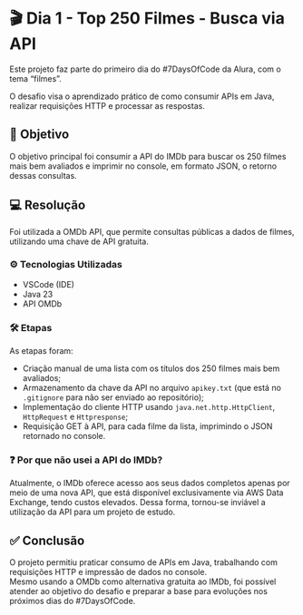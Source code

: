 # 🎬 Dia 1 - Top 250 Filmes - Busca via API

Este projeto faz parte do primeiro dia do #7DaysOfCode da Alura, com o tema “filmes”. <br>

O desafio visa o aprendizado prático de como consumir APIs em Java, realizar requisições HTTP e processar as respostas.

## 🔎 Objetivo

O objetivo principal foi consumir a API do IMDb para buscar os 250 filmes mais bem avaliados e imprimir no console, em formato JSON, o retorno dessas consultas.
<br>

## 💻 Resolução

Foi utilizada a OMDb API, que permite consultas públicas a dados de filmes, utilizando uma chave de API gratuita.

### ⚙️ Tecnologias Utilizadas
- VSCode (IDE)
- Java 23
- API OMDb

### 🛠️ Etapas
As etapas foram:
- Criação manual de uma lista com os títulos dos 250 filmes mais bem avaliados;
- Armazenamento da chave da API no arquivo ```apikey.txt``` (que está no ```.gitignore``` para não ser enviado ao repositório);
- Implementação do cliente HTTP usando ```java.net.http.HttpClient```, ```HttpRequest``` e ```Httpresponse```;
- Requisição GET à API, para cada filme da lista, imprimindo o JSON retornado no console.

### ❓ Por que não usei a API do IMDb?
Atualmente, o IMDb oferece acesso aos seus dados completos apenas por meio de uma nova API, que está disponível exclusivamente via AWS Data Exchange, tendo custos elevados. Dessa forma, tornou-se inviável a utilização da API para um projeto de estudo.

## ✅ Conclusão
O projeto permitiu praticar consumo de APIs em Java, trabalhando com requisições HTTP e impressão de dados no console. <br>
Mesmo usando a OMDb como alternativa gratuita ao IMDb, foi possível atender ao objetivo do desafio e preparar a base para evoluções nos próximos dias do #7DaysOfCode.
